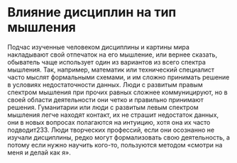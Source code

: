 # Влияние дисциплин на тип мышления

Подчас изученные человеком дисциплины и картины мира накладывают свой отпечаток на его мышление, или вернее сказать, обыватель чаще использует один из вариантов из всего спектра мышления. Так, например, математик или технический специалист часто мыслят формальными схемами, и им сложно принимать решение в условиях недостаточности данных. Люди с развитым правым спектром мышления при прочих равных сложнее коммуницируют, но в своей области деятельности они четко и правильно принимают решения. Гуманитарии или люди с развитым левым спектром мышления легче находят контакт, их не страшит недостаток данных, они в новых вопросах полагаются на интуицию, хотя она их часто подводит233. Люди творческих профессий, если они осознанно не изучали дисциплины, редко могут формализовать свою деятельность, а потому если нужно научить кого-то, пользуются методом «смотри на меня и делай как я».
